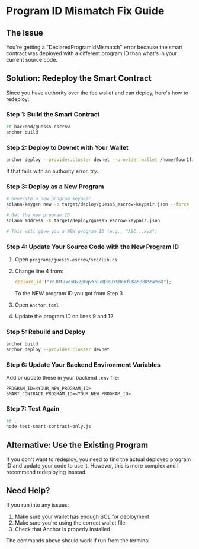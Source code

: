 # Program ID Mismatch Fix Guide

## The Issue
You're getting a "DeclaredProgramIdMismatch" error because the smart contract was deployed with a different program ID than what's in your current source code.

## Solution: Redeploy the Smart Contract

Since you have authority over the fee wallet and can deploy, here's how to redeploy:

### Step 1: Build the Smart Contract
```bash
cd backend/guess5-escrow
anchor build
```

### Step 2: Deploy to Devnet with Your Wallet
```bash
anchor deploy --provider.cluster devnet --provider.wallet /home/four1five/.config/solana/id.json
```

If that fails with an authority error, try:

### Step 3: Deploy as a New Program
```bash
# Generate a new program keypair
solana-keygen new -o target/deploy/guess5_escrow-keypair.json --force

# Get the new program ID
solana address -k target/deploy/guess5_escrow-keypair.json

# This will give you a NEW program ID (e.g., "ABC...xyz")
```

### Step 4: Update Your Source Code with the New Program ID

1. Open `programs/guess5-escrow/src/lib.rs`
2. Change line 4 from:
   ```rust
   declare_id!("rnJUt7xoxQvZpPqvY5LeQ3qUYSBnYfLKa5B8K5SWh6X");
   ```
   To the NEW program ID you got from Step 3

3. Open `Anchor.toml`
4. Update the program ID on lines 9 and 12

### Step 5: Rebuild and Deploy
```bash
anchor build
anchor deploy --provider.cluster devnet
```

### Step 6: Update Your Backend Environment Variables
Add or update these in your backend `.env` file:
```
PROGRAM_ID=<YOUR_NEW_PROGRAM_ID>
SMART_CONTRACT_PROGRAM_ID=<YOUR_NEW_PROGRAM_ID>
```

### Step 7: Test Again
```bash
cd ..
node test-smart-contract-only.js
```

## Alternative: Use the Existing Program

If you don't want to redeploy, you need to find the actual deployed program ID and update your code to use it. However, this is more complex and I recommend redeploying instead.

## Need Help?

If you run into any issues:
1. Make sure your wallet has enough SOL for deployment
2. Make sure you're using the correct wallet file
3. Check that Anchor is properly installed

The commands above should work if run from the terminal.
